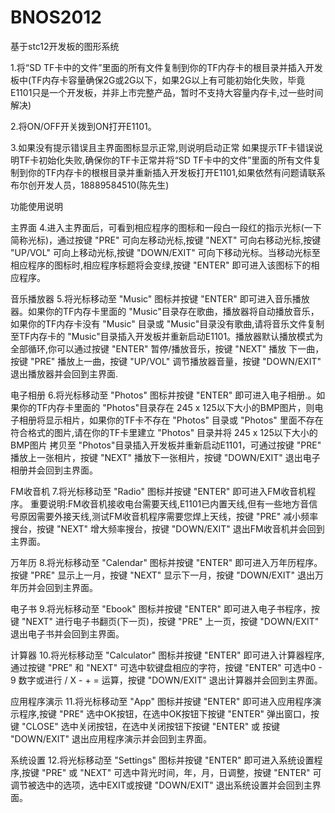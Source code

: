 # BNOS2012
基于stc12开发板的图形系统



1.将“SD TF卡中的文件”里面的所有文件复制到你的TF内存卡的根目录并插入开发板中(TF内存卡容量确保2G或2G以下，如果2G以上有可能初始化失败，毕竟E1101只是一个开发板，并非上市完整产品，暂时不支持大容量内存卡,过一些时间解决)

2.将ON/OFF开关拨到ON打开E1101。

3.如果没有提示错误且主界面图标显示正常,则说明启动正常
如果提示TF卡错误说明TF卡初始化失败,确保你的TF卡正常并将“SD TF卡中的文件”里面的所有文件复制到你的TF内存卡的根根目录并重新插入开发板打开E1101,如果依然有问题请联系布尔创开发人员，18889584510(陈先生)

功能使用说明

主界面 
4.进入主界面后，可看到相应程序的图标和一段白一段红的指示光标(一下简称光标)，通过按键 "PRE" 可向左移动光标,按键 "NEXT" 可向右移动光标,按键 "UP/VOL" 可向上移动光标,按键 "DOWN/EXIT" 可向下移动光标。当移动光标至相应程序的图标时,相应程序标题将会变绿,按键 "ENTER" 即可进入该图标下的相应程序。

音乐播放器
5.将光标移动至 "Music" 图标并按键 "ENTER" 即可进入音乐播放器。如果你的TF内存卡里面的 "Music"目录存在歌曲，播放器将自动播放音乐，如果你的TF内存卡没有 "Music" 目录或 "Music"目录没有歌曲,请将音乐文件复制至TF内存卡的 "Music"目录插入开发板并重新启动E1101。播放器默认播放模式为全部循环,你可以通过按键 "ENTER" 暂停/播放音乐，按键 "NEXT" 播放 下一曲，按键 "PRE" 播放上一曲，按键 "UP/VOL" 调节播放器音量，按键 "DOWN/EXIT" 退出播放器并会回到主界面.  

电子相册
6.将光标移动至 "Photos" 图标并按键 "ENTER" 即可进入电子相册.。如果你的TF内存卡里面的 "Photos"目录存在 245 x 125以下大小的BMP图片，则电子相册将显示相片，如果你的TF卡不存在 "Photos" 目录或 "Photos" 里面不存在符合格式的图片,请在你的TF卡里建立 "Photos" 目录并将 245 x 125以下大小的BMP图片
拷贝至 "Photos"目录插入开发板并重新启动E1101，可通过按键 "PRE" 播放上一张相片，按键 "NEXT" 播放下一张相片，按键 "DOWN/EXIT" 退出电子相册并会回到主界面。

FM收音机
7.将光标移动至 "Radio" 图标并按键 "ENTER" 即可进入FM收音机程序。
重要说明:FM收音机接收电台需要天线,E1101已内置天线,但有一些地方音信号原因需要外接天线,测试FM收音机程序需要您焊上天线，按键 "PRE"  减小频率搜台，按键 "NEXT" 增大频率搜台，按键 "DOWN/EXIT" 退出FM收音机并会回到主界面。

万年历
8.将光标移动至 "Calendar" 图标并按键 "ENTER" 即可进入万年历程序。按键 "PRE" 显示上一月，按键 "NEXT" 显示下一月，按键 "DOWN/EXIT" 退出万年历并会回到主界面。

电子书
9.将光标移动至 "Ebook" 图标并按键 "ENTER" 即可进入电子书程序，按键 "NEXT" 进行电子书翻页(下一页)，按键 "PRE" 上一页，按键 "DOWN/EXIT" 退出电子书并会回到主界面。

计算器
10.将光标移动至 "Calculator" 图标并按键 "ENTER" 即可进入计算器程序,通过按键 "PRE" 和 "NEXT" 可选中软键盘相应的字符，按键 "ENTER" 可选中0 - 9 数字或进行 / X - + = 运算，按键 "DOWN/EXIT" 退出计算器并会回到主界面。

应用程序演示
11.将光标移动至 "App" 图标并按键 "ENTER" 即可进入应用程序演示程序,按键 "PRE" 选中OK按钮，在选中OK按钮下按键 "ENTER" 弹出窗口，按键 "CLOSE" 选中关闭按钮，在选中关闭按钮下按键 "ENTER" 或 按键 "DOWN/EXIT" 退出应用程序演示并会回到主界面。

系统设置
12.将光标移动至 "Settings" 图标并按键 "ENTER" 即可进入系统设置程序,按键 "PRE" 或 "NEXT" 可选中背光时间，年，月，日调整，按键 "ENTER" 可调节被选中的选项，选中EXIT或按键 "DOWN/EXIT" 退出系统设置并会回到主界面。




